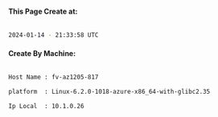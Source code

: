 
   
#### This Page Create at:

```bash

2024-01-14 - 21:33:58 UTC

```

#### Create By Machine:

```bash

Host Name : fv-az1205-817

platform  : Linux-6.2.0-1018-azure-x86_64-with-glibc2.35

Ip Local  : 10.1.0.26

```

